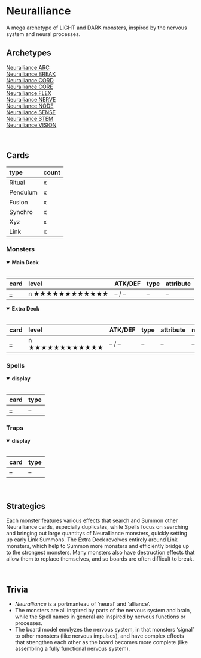 # Neuralliance

A mega archetype of LIGHT and DARK monsters, inspired by the nervous system and neural processes.


## Archetypes

[Neuralliance ARC](Neuralliance%20ARC.md)  
[Neuralliance BREAK](Neuralliance%20BREAK.md)  
[Neuralliance CORD](Neuralliance%20CORD.md)  
[Neuralliance CORE](Neuralliance%20CORE.md)  
[Neuralliance FLEX](Neuralliance%20FLEX.md)  
[Neuralliance NERVE](Neuralliance%20NERVE.md)  
[Neuralliance NODE](Neuralliance%20NODE.md)  
[Neuralliance SENSE](Neuralliance%20SENSE.md)  
[Neuralliance STEM](Neuralliance%20STEM.md)  
[Neuralliance VISION](Neuralliance%20VISION.md)  


<br>


## Cards

| type | count |
| :--- | :---- |
| Ritual | x |
| Pendulum | x |
| Fusion | x |
| Synchro | x |
| Xyz | x |
| Link | x |

### Monsters

<details open>
  <summary> <b> Main Deck </b> </summary> <br>

| card | level | ATK/DEF | type | attribute |
| :--- | :---- | :------ | :--- | :-------- |
| [–](../cards/monsters/standard/–.md) | n ★★★★★★★★★★★★ | – / – | – | – |

</details>

<details open>
  <summary> <b> Extra Deck </b> </summary> <br>

| card | level | ATK/DEF | type | attribute | material |
| :--- | :---- | :------ | :--- | :-------- | :------- |
| [–](../cards/monsters/–/–.md) | n ★★★★★★★★★★★★ | – / – | – | – | – |

</details>

### Spells

<details open>
  <summary> <b> display </b> </summary> <br>

| card | type |
| :--- | :--- |
| [–](../cards/spells/–.md) | – |

</details>

### Traps

<details open>
  <summary> <b> display </b> </summary> <br>

| card | type |
| :--- | :--- |
| [–](../cards/traps/–.md) | – |

</details>


<br>


## Strategics

Each monster features various effects that search and Summon other Neuralliance cards, especially duplicates, while Spells focus on searching and bringing out large quantitys of Neuralliance monsters, quickly setting up early Link Summons. The Extra Deck revolves entirely around Link monsters, which help to Summon more monsters and efficiently bridge up to the strongest monsters. Many monsters also have destruction effects that allow them to replace themselves, and so boards are often difficult to break.


<br>


## Trivia

- *Neuralliance* is a portmanteau of ‘neural’ and ‘alliance’.
- The monsters are all inspired by parts of the nervous system and brain, while the Spell names in general are inspired by nervous functions or processes.
- The board model emulyzes the nervous system, in that monsters ‘signal’ to other monsters (like nervous impulses), and have complex effects that strengthen each other as the board becomes more complete (like assembling a fully functional nervous system).
